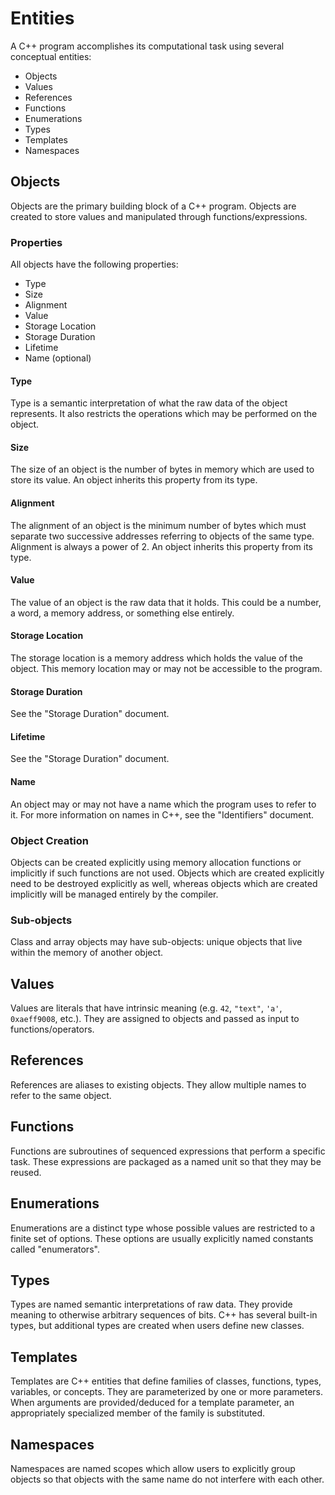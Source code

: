 # Entities

A C++ program accomplishes its computational task using several conceptual entities:

- Objects
- Values
- References
- Functions
- Enumerations
- Types
- Templates
- Namespaces

## Objects

Objects are the primary building block of a C++ program. Objects are created to store values and manipulated through functions/expressions.

### Properties

All objects have the following properties:

- Type
- Size
- Alignment
- Value
- Storage Location
- Storage Duration
- Lifetime
- Name (optional)

#### Type

Type is a semantic interpretation of what the raw data of the object represents. It also restricts the operations which may be performed on the object.

#### Size

The size of an object is the number of bytes in memory which are used to store its value. An object inherits this property from its type.

#### Alignment

The alignment of an object is the minimum number of bytes which must separate two successive addresses referring to objects of the same type. Alignment is always a power of 2. An object inherits this property from its type.

#### Value

The value of an object is the raw data that it holds. This could be a number, a word, a memory address, or something else entirely.

#### Storage Location

The storage location is a memory address which holds the value of the object. This memory location may or may not be accessible to the program.

#### Storage Duration

See the "Storage Duration" document.

#### Lifetime

See the "Storage Duration" document.

#### Name

An object may or may not have a name which the program uses to refer to it. For more information on names in C++, see the "Identifiers" document.

### Object Creation

Objects can be created explicitly using memory allocation functions or implicitly if such functions are not used. Objects which are created explicitly need to be destroyed explicitly as well, whereas objects which are created implicitly will be managed entirely by the compiler.

### Sub-objects

Class and array objects may have sub-objects: unique objects that live within the memory of another object.

## Values

Values are literals that have intrinsic meaning (e.g. `42`, `"text"`, `'a'`, `0xaeff9008`, etc.). They are assigned to objects and passed as input to functions/operators.

## References

References are aliases to existing objects. They allow multiple names to refer to the same object.

## Functions

Functions are subroutines of sequenced expressions that perform a specific task. These expressions are packaged as a named unit so that they may be reused.

## Enumerations

Enumerations are a distinct type whose possible values are restricted to a finite set of options. These options are usually explicitly named constants called "enumerators".

## Types

Types are named semantic interpretations of raw data. They provide meaning to otherwise arbitrary sequences of bits. C++ has several built-in types, but additional types are created when users define new classes.

## Templates

Templates are C++ entities that define families of classes, functions, types, variables, or concepts. They are parameterized by one or more parameters. When arguments are provided/deduced for a template parameter, an appropriately specialized member of the family is substituted.

## Namespaces

Namespaces are named scopes which allow users to explicitly group objects so that objects with the same name do not interfere with each other.
